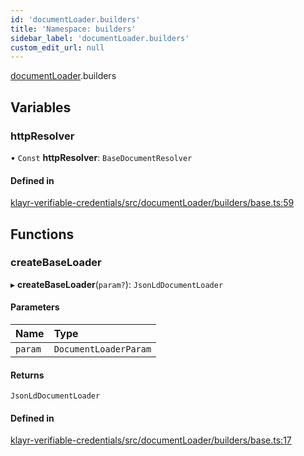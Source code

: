 ```yaml
---
id: 'documentLoader.builders'
title: 'Namespace: builders'
sidebar_label: 'documentLoader.builders'
custom_edit_url: null
---
```


[documentLoader](documentLoader.md).builders

## Variables

### httpResolver

• `Const` **httpResolver**: `BaseDocumentResolver`

#### Defined in

[klayr-verifiable-credentials/src/documentLoader/builders/base.ts:59](https://github.com/aldhosutra/klayr-did/blob/8db4b95/packages/klayr-verifiable-credentials/src/documentLoader/builders/base.ts#L59)

## Functions

### createBaseLoader

▸ **createBaseLoader**(`param?`): `JsonLdDocumentLoader`

#### Parameters

| Name    | Type                  |
| :------ | :-------------------- |
| `param` | `DocumentLoaderParam` |

#### Returns

`JsonLdDocumentLoader`

#### Defined in

[klayr-verifiable-credentials/src/documentLoader/builders/base.ts:17](https://github.com/aldhosutra/klayr-did/blob/8db4b95/packages/klayr-verifiable-credentials/src/documentLoader/builders/base.ts#L17)
